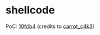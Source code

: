 # shellcode
PoC: [10fdb4](https://gist.github.com/carrot-c4k3/10fdb4f3d11ca568f5452bbaefdc20dd) (credits to [carrot_c4k3](https://x.com/carrot_c4k3))
